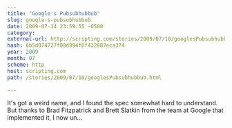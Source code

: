```yaml
---
title: "Google's Pubsubhubbub"
slug: google-s-pubsubhubbub
date: 2009-07-14 23:59:55 -0500
category: 
external-url: http://scripting.com/stories/2009/07/10/googlesPubsubhubbub.html
hash: 6b5d074727f08d994f0f432887eca374
year: 2009
month: 07
scheme: http
host: scripting.com
path: /stories/2009/07/10/googlesPubsubhubbub.html

---
```


It's got a weird name, and I found the spec somewhat hard to understand. But thanks to Brad Fitzpatrick and Brett Slatkin from the team at Google that implemented it, I now un...
